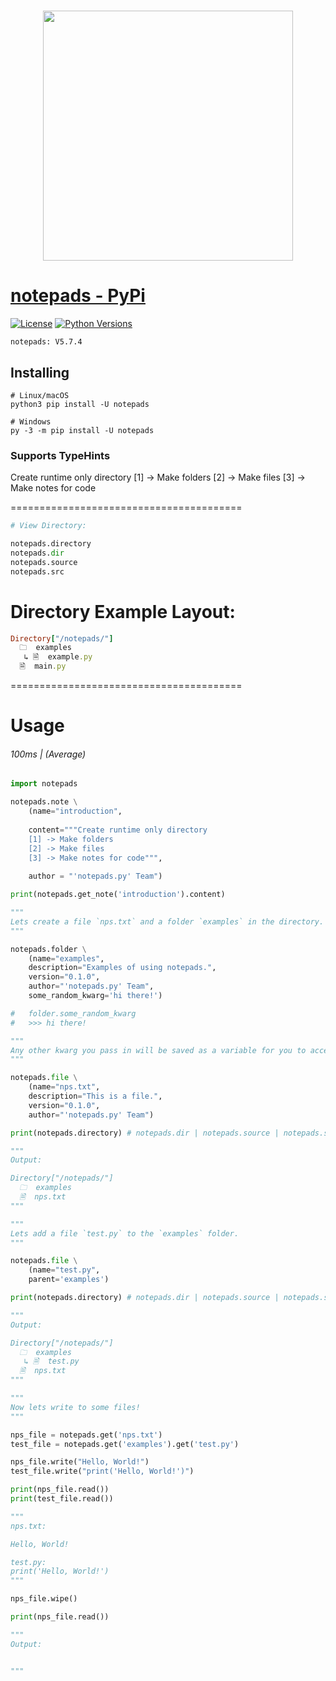 <h1 align="center">
  <a href="https://pypi.org/project/notepads"><img src="https://i.ibb.co/D71Jnvz/sketch1702189741549-modified.png" width="400"></a>
</h1>


# [notepads - PyPi](https://pypi.org/project/notepads)
[![License](https://img.shields.io/badge/license-MIT-blue.svg)](https://github.com/notepads-py/notepads/blob/main/LICENSE)
[![Python Versions](https://img.shields.io/badge/python-3.7%20|%203.8%20|%203.9%20|%203.10%20|%203.11%20|%203.12%20-blue)](https://www.python.org/downloads/)

```
notepads: V5.7.4
```

## Installing
```shell
# Linux/macOS
python3 pip install -U notepads

# Windows
py -3 -m pip install -U notepads
```

### Supports TypeHints

Create runtime only directory
    [1] -> Make folders
    [2] -> Make files
    [3] -> Make notes for code

========================================

```python
# View Directory:

notepads.directory
notepads.dir
notepads.source
notepads.src
```

# Directory Example Layout:
```ruby
Directory["/notepads/"]
  🗀  examples
   ↳ 🗎  example.py
  🗎  main.py
```

========================================


# Usage  <h6>100ms | (Average)</h6>
```python
import notepads

notepads.note \
    (name="introduction",
     
    content="""Create runtime only directory 
    [1] -> Make folders 
    [2] -> Make files 
    [3] -> Make notes for code""",
     
    author = "'notepads.py' Team")

print(notepads.get_note('introduction').content)

"""
Lets create a file `nps.txt` and a folder `examples` in the directory.
"""

notepads.folder \
    (name="examples",
    description="Examples of using notepads.",
    version="0.1.0",
    author="'notepads.py' Team",
    some_random_kwarg='hi there!')

#   folder.some_random_kwarg
#   >>> hi there!

"""
Any other kwarg you pass in will be saved as a variable for you to access later.
"""

notepads.file \
    (name="nps.txt",
    description="This is a file.",
    version="0.1.0",
    author="'notepads.py' Team")

print(notepads.directory) # notepads.dir | notepads.source | notepads.src

"""
Output:

Directory["/notepads/"]
  🗀  examples
  🗎  nps.txt
"""

"""
Lets add a file `test.py` to the `examples` folder.
"""

notepads.file \
    (name="test.py",
    parent='examples')

print(notepads.directory) # notepads.dir | notepads.source | notepads.src

"""
Output:

Directory["/notepads/"]
  🗀  examples
   ↳ 🗎  test.py
  🗎  nps.txt
"""

"""
Now lets write to some files!
"""

nps_file = notepads.get('nps.txt')
test_file = notepads.get('examples').get('test.py')

nps_file.write("Hello, World!")
test_file.write("print('Hello, World!')")

print(nps_file.read())
print(test_file.read())

"""
nps.txt:

Hello, World!

test.py:
print('Hello, World!')
"""

nps_file.wipe()

print(nps_file.read())

"""
Output:


"""
```

